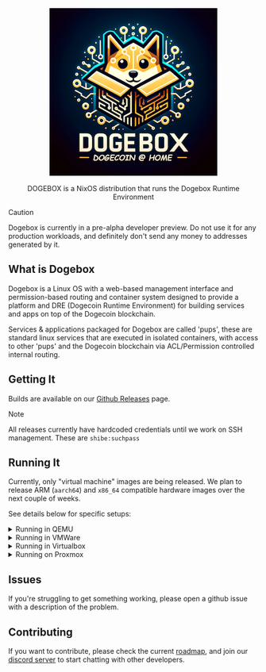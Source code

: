 <div align="center">
  <img src="docs/img/dogebox-logo.png" alt="Dogebox Logo"/>
  <p>DOGEBOX is a NixOS distribution that runs the Dogebox Runtime Environment</p>
</div>

> [!CAUTION]  
> Dogebox is currently in a pre-alpha developer preview. Do not use it for any production workloads, and definitely don't send any money to addresses generated by it.


## What is Dogebox 
Dogebox is a Linux OS with a web-based management interface and permission-based routing and container system designed to 
provide a platform and DRE (Dogecoin Runtime Environment) for building services and apps on top of the Dogecoin blockchain.

Services & applications packaged for Dogebox are called 'pups', these are standard linux services that are executed in
isolated containers, with access to other 'pups' and the Dogecoin blockchain via ACL/Permission controlled internal routing.

## Getting It

Builds are available on our [Github Releases](https://github.com/dogeorg/dogebox/releases) page.

> [!NOTE]
> All releases currently have hardcoded credentials until we work on SSH management. These are `shibe:suchpass`

## Running It

Currently, only "virtual machine" images are being released. We plan to release ARM (`aarch64`) and `x86_64` compatible hardware images over the next couple of weeks.

See details below for specific setups:

<details>
  <summary>Running in QEMU</summary>

1. First, grab the latest QEMU release.

2. Launch the image with the following command:

```bash
qemu-system-x86_64 \
-drive file=dogebox.qcow2,format=qcow2 \
-m 4G \
-smp 2 \
-nographic \
-netdev user,id=net0,hostfwd=tcp::2222-:22 \
-device virtio-net,netdev=net0
```

</details>

<details>
  <summary>Running in VMWare</summary>

TODO :)

</details>

<details>
  <summary>Running in Virtualbox</summary>

1. Install Virtualbox :)
2. Run `make virtualbox-launch`

</details>

<details>
  <summary>Running on Proxmox</summary>

TODO :)

</details>

## Issues

If you're struggling to get something working, please open a github issue with a description of the problem.

## Contributing

If you want to contribute, please check the current [roadmap](https://docs.google.com/spreadsheets/d/1FfJ_c-PjJdzkTAB3QFmDd2PRadrtNgvOhuDJTBEeOWU/view?gid=759122314#gid=759122314), and join our [discord server](https://discord.gg/VEUMWpThg9) to start chatting with other developers.
